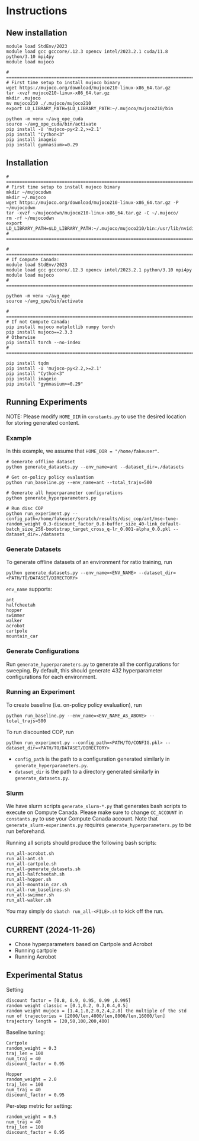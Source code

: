 # Instructions

## New installation
```
module load StdEnv/2023
module load gcc gcccore/.12.3 opencv intel/2023.2.1 cuda/11.8 python/3.10 mpi4py
module load mujoco

# ========================================================================
# First time setup to install mujoco binary
wget https://mujoco.org/download/mujoco210-linux-x86_64.tar.gz
tar -xvzf mujoco210-linux-x86_64.tar.gz
mkdir .mujoco
mv mujoco210 ./.mujoco/mujoco210
export LD_LIBRARY_PATH=$LD_LIBRARY_PATH:~/.mujoco/mujoco210/bin

python -m venv ~/avg_ope_cuda
source ~/avg_ope_cuda/bin/activate
pip install -U 'mujoco-py<2.2,>=2.1'
pip install "Cython<3"
pip install imageio
pip install gymnasium>=0.29
```

## Installation
```
# ========================================================================
# First time setup to install mujoco binary
mkdir ~/mujocodwn
mkdir ~/.mujoco
wget https://mujoco.org/download/mujoco210-linux-x86_64.tar.gz -P ~/mujocodwn
tar -xvzf ~/mujocodwn/mujoco210-linux-x86_64.tar.gz -C ~/.mujoco/
rm -rf ~/mujocodwn
export LD_LIBRARY_PATH=$LD_LIBRARY_PATH:~/.mujoco/mujoco210/bin:/usr/lib/nvidia
# ========================================================================

# ========================================================================
# If Compute Canada:
module load StdEnv/2023
module load gcc gcccore/.12.3 opencv intel/2023.2.1 python/3.10 mpi4py
module load mujoco
# ========================================================================

python -m venv ~/avg_ope
source ~/avg_ope/bin/activate

# ========================================================================
# If not Compute Canada:
pip install mujoco matplotlib numpy torch
pip install mujoco==2.3.3
# Otherwise
pip install torch --no-index
# ========================================================================

pip install tqdm
pip install -U 'mujoco-py<2.2,>=2.1'
pip install "Cython<3"
pip install imageio
pip install "gymnasium>=0.29"
```

## Running Experiments
NOTE: Please modify `HOME_DIR` in `constants.py` to use the desired location for storing generated content.

### Example
In this example, we assume that `HOME_DIR = "/home/fakeuser"`.
```
# Generate offline dataset
python generate_datasets.py --env_name=ant --dataset_dir=./datasets

# Get on-policy policy evaluation
python run_baseline.py --env_name=ant --total_trajs=500

# Generate all hyperparameter configurations
python generate_hyperparameters.py

# Run disc COP
python run_experiment.py --config_path=/home/fakeuser/scratch/results/disc_cop/ant/mse-tune-random_weight_0.3-discount_factor_0.8-buffer_size_40-link_default-batch_size_256-bootstrap_target_cross_q-lr_0.001-alpha_0.0.pkl --dataset_dir=./datasets
```

### Generate Datasets
To generate offline datasets of an environment for ratio training, run
```
python generate_datasets.py --env_name=<ENV_NAME> --dataset_dir=<PATH/TO/DATASET/DIRECTORY>
```

`env_name` supports:
```
ant
halfcheetah
hopper
swimmer
walker
acrobot
cartpole
mountain_car
```

### Generate Configurations
Run `generate_hyperparameters.py` to generate all the configurations for sweeping.
By default, this should generate 432 hyperparameter configurations for each environment.

### Running an Experiment
To create baseline (i.e. on-policy policy evaluation), run
```
python run_baseline.py --env_name=<ENV_NAME_AS_ABOVE> --total_trajs=500
```

To run discounted COP, run
```
python run_experiment.py --config_path=<PATH/TO/CONFIG.pkl> --dataset_dir=<PATH/TO/DATASET/DIRECTORY>
```

- `config_path` is the path to a configuration generated similarly in `generate_hyperparameters.py`.
- `dataset_dir` is the path to a directory generated similarly in `generate_datasets.py`.

### Slurm
We have slurm scripts `generate_slurm-*.py` that generates bash scripts to execute on Compute Canada.
Please make sure to change `CC_ACCOUNT` in `constants.py` to use your Compute Canada account.
Note that `generate_slurm-experiments.py` requires `generate_hyperparameters.py` to be run beforehand.

Running all scripts should produce the following bash scripts:
```
run_all-acrobot.sh
run_all-ant.sh
run_all-cartpole.sh
run_all-generate_datasets.sh
run_all-halfcheetah.sh
run_all-hopper.sh
run_all-mountain_car.sh
run_all-run_baselines.sh
run_all-swimmer.sh
run_all-walker.sh
```

You may simply do `sbatch run_all-<FILE>.sh` to kick off the run.

## CURRENT (2024-11-26)
- Chose hyperparameters based on Cartpole and Acrobot
- Running cartpole
- Running Acrobot


## Experimental Status
Setting
```
discount factor = [0.8, 0.9, 0.95, 0.99 ,0.995]
random weight classic = [0.1,0.2, 0.3,0.4,0.5]
random weight mujoco = [1.4,1.8,2.0,2.4,2.8] the multiple of the std
num of trajectories = [2000/len,4000/len,8000/len,16000/len]
trajectory length = [20,50,100,200,400]
```

Baseline tuning:
```
Cartpole
random_weight = 0.3
traj_len = 100
num_traj = 40
discount_factor = 0.95

Hopper
random_weight = 2.0
traj_len = 100
num_traj = 40
discount_factor = 0.95
```

Per-step metric for setting:
```
random_weight = 0.5
num_traj = 40
traj_len = 100
discount_factor = 0.95
```